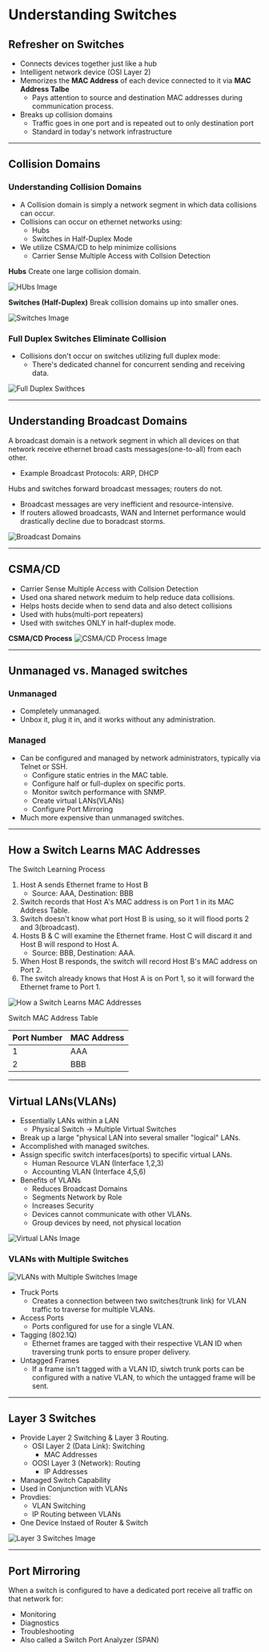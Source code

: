 # Understanding Switches

## Refresher on Switches

- Connects devices together just like a hub
- Intelligent network device (OSI Layer 2)
- Memorizes the **MAC Address** of each device connected to it via **MAC Address Talbe**
  - Pays attention to source and destination MAC addresses during communication process.
- Breaks up collision domains
  - Traffic goes in one port and is repeated out to only destination port
  - Standard in today's network infrastructure

---

## Collision Domains

### Understanding Collision Domains

- A Collision domain is simply a network segment in which data collisions can occur.
- Collisions can occur on ethernet networks using:
  - Hubs
  - Switches in Half-Duplex Mode
- We utilize CSMA/CD to help minimize collisions
  - Carrier Sense Multiple Access with Collsion Detection

**Hubs**
Create one large collision domain.

![HUbs Image](Hubs.png)

**Switches (Half-Duplex)**
Break collision domains up into smaller ones.

![Switches Image](Switches.png)

### Full Duplex Switches Eliminate Collision

- Collisions don't occur on switches utilizing full duplex mode:
  - There's dedicated channel for concurrent sending and receiving data.

![Full Duplex Swithces](Full-Duplex-Swithces.png)

---

## Understanding Broadcast Domains

A broadcast domain is a network segment in which all devices on that network receive ethernet broad casts messages(one-to-all) from each other.

- Example Broadcast Protocols: ARP, DHCP

Hubs and switches forward broadcast messages; routers do not.

- Broadcast messages are very inefficient and resource-intensive.
- If routers allowed broadcasts, WAN and Internet performance would drastically decline due to boradcast storms.

![Broadcast Domains](Broadcast-Domains.png)

---

## CSMA/CD

- Carrier Sense Multiple Access with Collsion Detection
- Used ona shared network meduim to help reduce data collisions.
- Helps hosts decide when to send data and also detect collisions
- Used with hubs(multi-port repeaters)
- Used with switches ONLY in half-duplex mode.

**CSMA/CD Process**
![CSMA/CD Process Image](CSMA-CD-Process.png)

---

## Unmanaged vs. Managed switches

### Unmanaged

- Completely unmanaged.
- Unbox it, plug it in, and it works without any administration.

### Managed

- Can be configured and managed by network administrators, typically via Telnet or SSH.
  - Configure static entries in the MAC table.
  - Configure half or full-duplex on specific ports.
  - Monitor switch performance with SNMP.
  - Create virtual LANs(VLANs)
  - Configure Port Mirroring
- Much more expensive than unmanaged switches.

---

## How a Switch Learns MAC Addresses

The Switch Learning Process

1. Host A sends Ethernet frame to Host B
   - Source: AAA, Destination: BBB
2. Switch records that Host A's MAC address is on Port 1 in its MAC Address Table.
3. Switch doesn't know what port Host B is using, so it will flood ports 2 and 3(broadcast).
4. Hosts B & C will examine the Ethernet frame. Host C will discard it and Host B will respond to Host A.
   - Source: BBB, Destination: AAA.
5. When Host B responds, the switch will record Host B's MAC address on Port 2.
6. The switch already knows that Host A is on Port 1, so it will forward the Ethernet frame to Port 1.

![How a Switch Learns MAC Addresses](How-a-Switch-Learns-MAC-Addresses.png)

Switch MAC Address Table

| Port Number | MAC Address |
| ----------- | ----------- |
| 1           | AAA         |
| 2           | BBB         |

---

## Virtual LANs(VLANs)

- Essentially LANs within a LAN
  - Physical Switch -> Multiple Virtual Switches
- Break up a large "physical LAN into several smaller "logical" LANs.
- Accomplished with managed switches.
- Assign specific switch interfaces(ports) to specific virtual LANs.
  - Human Resource VLAN (Interface 1,2,3)
  - Accounting VLAN (Interface 4,5,6)
- Benefits of VLANs
  - Reduces Broadcast Domains
  - Segments Network by Role
  - Increases Security
  - Devices cannot communicate with other VLANs.
  - Group devices by need, not physical location

![Virtual LANs Image](Virtual-LANs.png)

### VLANs with Multiple Switches

![VLANs with Multiple Switches Image](VLANs-with-Multiple-Switches.png)

- Truck Ports
  - Creates a connection between two switches(trunk link) for VLAN traffic to traverse for multiple VLANs.
- Access Ports
  - Ports configured for use for a single VLAN.
- Tagging (802.1Q)
  - Ethernet frames are tagged with their respective VLAN ID when traversing trunk ports to ensure proper delivery.
- Untagged Frames
  - If a frame isn't tagged with a VLAN ID, siwtch trunk ports can be configured with a native VLAN, to which the untagged frame will be sent.

---

## Layer 3 Switches

- Provide Layer 2 Switching & Layer 3 Routing.
  - OSI Layer 2 (Data Link): Switching
    - MAC Addresses
  - OOSI Layer 3 (Network): Routing
    - IP Addresses
- Managed Switch Capability
- Used in Conjunction with VLANs
- Provdies:
  - VLAN Switching
  - IP Routing between VLANs
- One Device Instaed of Router & Switch

![Layer 3 Switches Image](Layer3-Switches.png)

---

## Port Mirroring

When a switch is configured to have a dedicated port receive all traffic on that network for:

- Monitoring
- Diagnostics
- Troubleshooting
- Also called a Switch Port Analyzer (SPAN)
